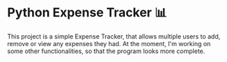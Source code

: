 # Python Expense Tracker 📊

This project is a simple Expense Tracker, that allows multiple users to add, remove or view any expenses they had. At the moment, I'm working on some other functionalities, so that the program looks more complete.
